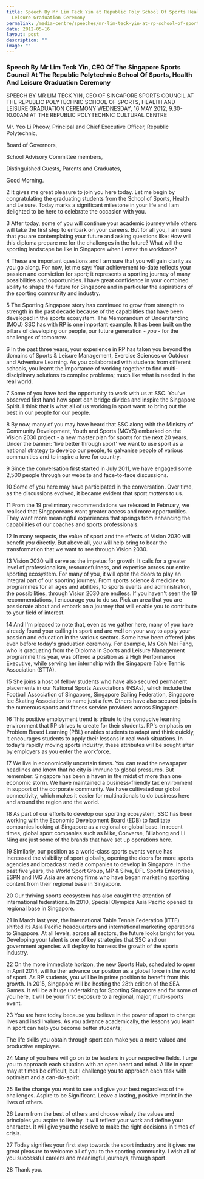 ```yaml
---
title: Speech By Mr Lim Teck Yin at Republic Poly School Of Sports Health And
  Leisure Graduation Ceremony
permalink: /media-centre/speeches/mr-lim-teck-yin-at-rp-school-of-sports-health-and-leisure-graduation-ceremony/
date: 2012-05-16
layout: post
description: ""
image: ""
---
```

### **Speech By Mr Lim Teck Yin, CEO Of The Singapore Sports Council At The Republic Polytechnic School Of Sports, Health And Leisure Graduation Ceremony**

SPEECH BY MR LIM TECK YIN, CEO OF SINGAPORE SPORTS COUNCIL AT THE REPUBLIC POLYTECHNIC SCHOOL OF SPORTS, HEALTH AND LEISURE GRADUATION CEREMONY
WEDNESDAY, 16 MAY 2012, 9.30-10.00AM AT THE REPUBLIC POLYTECHNIC CULTURAL CENTRE

Mr. Yeo Li Pheow, Principal and Chief Executive Officer, Republic Polytechnic,

Board of Governors,

School Advisory Committee members,

Distinguished Guests, Parents and Graduates,

Good Morning.

2 It gives me great pleasure to join you here today. Let me begin by congratulating the graduating students from the School of Sports, Health and Leisure. Today marks a significant milestone in your life and I am delighted to be here to celebrate the occasion with you.

3 After today, some of you will continue your academic journey while others will take the first step to embark on your careers. But for all you, I am sure that you are contemplating your future and asking questions like: How will this diploma prepare me for the challenges in the future? What will the sporting landscape be like in Singapore when I enter the workforce?

4 These are important questions and I am sure that you will gain clarity as you go along. For now, let me say: Your achievement to-date reflects your passion and conviction for sport; it represents a sporting journey of many possibilities and opportunities. I have great confidence in your combined ability to shape the future for Singapore and in particular the aspirations of the sporting community and industry.

5 The Sporting Singapore story has continued to grow from strength to strength in the past decade because of the capabilities that have been developed in the sports ecosystem. The Memorandum of Understanding (MOU) SSC has with RP is one important example. It has been built on the pillars of developing our people, our future generation - *you* - for the challenges of tomorrow.

6 In the past three years, your experience in RP has taken you beyond the domains of Sports & Leisure Management, Exercise Sciences or Outdoor and Adventure Learning. As you collaborated with students from different schools, you learnt the importance of working together to find multi-disciplinary solutions to complex problems; much like what is needed in the real world.

7 Some of you have had the opportunity to work with us at SSC. You've observed first hand how sport can bridge divides and inspire the Singapore Spirit. I think that is what all of us working in sport want: to bring out the best in our people for our people.

8 By now, many of you may have heard that SSC along with the Ministry of Community Development, Youth and Sports (MCYS) embarked on the Vision 2030 project - a new master plan for sports for the next 20 years. Under the banner: 'live better through sport' we want to use sport as a national strategy to develop our people, to galvanise people of various communities and to inspire a love for country.

9 Since the conversation first started in July 2011, we have engaged some 2,500 people through our website and face-to-face discussions.

10 Some of you here may have participated in the conversation. Over time, as the discussions evolved, it became evident that sport *matters* to us.

11 From the 19 preliminary recommendations we released in February, we realised that Singaporeans want greater access and more opportunities. They want more meaningful experiences that springs from enhancing the capabilities of our coaches and sports professionals.

12 In many respects, the value of sport and the effects of Vision 2030 will benefit *you* directly. But above all, *you* will help bring to bear the transformation that we want to see through Vision 2030.

13 Vision 2030 will serve as the impetus for growth. It calls for a greater level of professionalism, resourcefulness, and expertise across our entire sporting ecosystem. For many of you, it will open the doors to play an integral part of our sporting journey. From sports science & medicine to programmes for all ages and abilities, to sports events and administration, the possibilities, through Vision 2030 are endless. If you haven't seen the 19 recommendations, I encourage you to do so. Pick an area that you are passionate about and embark on a journey that will enable you to contribute to your field of interest.

14 And I'm pleased to note that, even as we gather here, many of you have already found your calling in sport and are well on your way to apply your passion and education in the various sectors. Some have been offered jobs even before today's graduation ceremony. For example, Ms Goh Mei Fang, who is graduating from the Diploma in Sports and Leisure Management programme this year, was offered a position as a High Performance Executive, while serving her internship with the Singapore Table Tennis Association (STTA).

15 She joins a host of fellow students who have also secured permanent placements in our National Sports Associations (NSAs), which include the Football Association of Singapore, Singapore Sailing Federation, Singapore Ice Skating Association to name just a few. Others have also secured jobs in the numerous sports and fitness service providers across Singapore.

16 This positive employment trend is tribute to the conducive learning environment that RP strives to create for their students. RP's emphasis on Problem Based Learning (PBL) enables students to adapt and think quickly, it encourages students to apply their lessons in real work situations. In today's rapidly moving sports industry, these attributes will be sought after by employers as you enter the workforce.

17 We live in economically uncertain times. You can read the newspaper headlines and know that no city is immune to global pressures. But remember: Singapore has been a haven in the midst of more than one economic storm. We have maintained a business-friendly tax environment in support of the corporate community. We have cultivated our global connectivity, which makes it easier for multinationals to do business here and around the region and the world.

18 As part of our efforts to develop our sporting ecosystem, SSC has been working with the Economic Development Board (EDB) to facilitate companies looking at Singapore as a regional or global base. In recent times, global sport companies such as Nike, Converse, Billabong and Li Ning are just some of the brands that have set up operations here.

19 Similarly, our position as a world-class sports events venue has increased the visibility of sport globally, opening the doors for more sports agencies and broadcast media companies to develop in Singapore. In the past five years, the World Sport Group, MP & Silva, DFL Sports Enterprises, ESPN and IMG Asia are among firms who have began marketing sporting content from their regional base in Singapore.

20 Our thriving sports ecosystem has also caught the attention of international federations. In 2010, Special Olympics Asia Pacific opened its regional base in Singapore.

21 In March last year, the International Table Tennis Federation (ITTF) shifted its Asia Pacific headquarters and international marketing operations to Singapore. At all levels, across all sectors, the future looks bright for you. Developing your talent is one of key strategies that SSC and our government agencies will deploy to harness the growth of the sports industry.

22 On the more immediate horizon, the new Sports Hub, scheduled to open in April 2014, will further advance our position as a global force in the world of sport. As RP students, you will be in prime position to benefit from this growth. In 2015, Singapore will be hosting the 28th edition of the SEA Games. It will be a huge undertaking for Sporting Singapore and for some of you here, it will be your first exposure to a regional, major, multi-sports event.

23 You are here today because you believe in the power of sport to change lives and instill values. As you advance academically, the lessons you learn in sport can help you become better students;

The life skills you obtain through sport can make you a more valued and productive employee.

24 Many of you here will go on to be leaders in your respective fields. I urge you to approach each situation with an open heart and mind. A life in sport may at times be difficult, but I challenge you to approach each task with optimism and a can-do-spirit.

25 Be the change you want to see and give your best regardless of the challenges. Aspire to be Significant. Leave a lasting, positive imprint in the lives of others.

26 Learn from the best of others and choose wisely the values and principles you aspire to live by. It will reflect your work and define your character. It will give you the resolve to make the right decisions in times of crisis.

27 Today signifies your first step towards the sport industry and it gives me great pleasure to welcome all of you to the sporting community. I wish all of you successful careers and meaningful journeys, through sport.

28 Thank you.